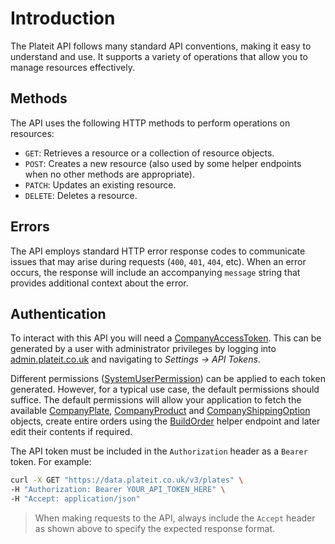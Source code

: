 # Introduction

The Plateit API follows many standard API conventions, making it easy to understand and use. It supports a variety of operations that allow you to manage resources effectively.

## Methods

The API uses the following HTTP methods to perform operations on resources:

* `GET`: Retrieves a resource or a collection of resource objects.
* `POST`: Creates a new resource (also used by some helper endpoints when no other methods are appropriate).
* `PATCH`: Updates an existing resource.
* `DELETE`: Deletes a resource.

## Errors

The API employs standard HTTP error response codes to communicate issues that may arise during requests (`400`, `401`, `404`, etc). When an error occurs, the response will include an accompanying `message` string that provides additional context about the error.

## Authentication

To interact with this API you will need a [CompanyAccessToken](/objects/company-access-token.md). This can be generated by a user with administrator privileges by logging into [admin.plateit.co.uk](https://admin.plateit.co.uk) and navigating to *Settings → API Tokens*.

Different permissions ([SystemUserPermission](/objects/system-user-permission.md)) can be applied to each token generated. However, for a typical use case, the default permissions should suffice. The default permissions will allow your application to fetch the available [CompanyPlate](/objects/company-plate.md), [CompanyProduct](/objects/company-product.md) and [CompanyShippingOption](/objects/company-shipping-option.md) objects, create entire orders using the [BuildOrder](/helpers/build-order.md) helper endpoint and later edit their contents if required.

The API token must be included in the `Authorization` header as a `Bearer` token.  For example:

```bash
curl -X GET "https://data.plateit.co.uk/v3/plates" \
-H "Authorization: Bearer YOUR_API_TOKEN_HERE" \
-H "Accept: application/json"
```

> When making requests to the API, always include the `Accept` header as shown above to specify the expected response format.